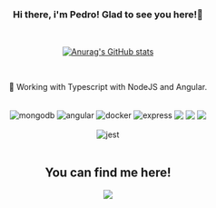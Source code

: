 <div align="center">
  
 ### Hi there, i'm Pedro! Glad to see you here!👋
  
</div>

<br>
 
<div align="center">
  
[![Anurag's GitHub stats](https://github-readme-stats.vercel.app/api?username=pedrorodriguesh&theme=vue-dark)](https://github.com/anuraghazra/github-readme-stats)
  
</div>

<br>

<div align="center">

🔭 Working with Typescript with NodeJS and Angular.
  
</div>

<div style="display: inline_block" align="center"><br>
  <img align="center" alt="mongodb" src="https://img.shields.io/badge/MongoDB-4EA94B?style=for-the-badge&logo=mongodb&logoColor=white">
  <img align="center" alt="angular" src="https://img.shields.io/badge/Angular-DD0031?style=for-the-badge&logo=angular&logoColor=white">
  <img align="center" alt="docker" src="https://img.shields.io/badge/Docker-2CA5E0?style=for-the-badge&logo=docker&logoColor=white">
  <img align="center" alt="express" src="https://img.shields.io/badge/Express%20js-000000?style=for-the-badge&logo=express&logoColor=white">
  <img align="center" src="https://img.shields.io/badge/Node%20js-339933?style=for-the-badge&logo=nodedotjs&logoColor=white" />
  <img align="center" src="https://img.shields.io/badge/TypeScript-007ACC?style=for-the-badge&logo=typescript&logoColor=white" />
  <img align="center" src="https://img.shields.io/badge/JavaScript-323330?style=for-the-badge&logo=javascript&logoColor=F7DF1E" />
</div>

<div style="display: inline_block" align="center"><br>
  <img align="center" alt="jest" src="https://img.shields.io/badge/Jest-C21325?style=for-the-badge&logo=jest&logoColor=white">
</div>



<br>

<div align="center">

<h2>You can find me here!</h2>

<a href="https://www.linkedin.com/in/pedrorodriguesh" target="_blank"><img src="https://img.shields.io/badge/-LinkedIn-%230077B5?style=for-the-badge&logo=linkedin&logoColor=white" target="_blank"></a> 
  
</div>

